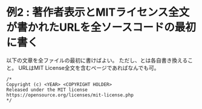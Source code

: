 # 例2 : 著作者表示とMITライセンス全文が書かれたURLを全ソースコードの最初に書く
以下の文章を全ファイルの最初に書けばよい。
ただし、<YEAR>と<COPYRIGHT HOLDER>は各自書き換えること。
URLはMIT License全文を含むページであればなんでも可。
```
/*
Copyright (c) <YEAR> <COPYRIGHT HOLDER>
Released under the MIT license
https://opensource.org/licenses/mit-license.php
*/
```
